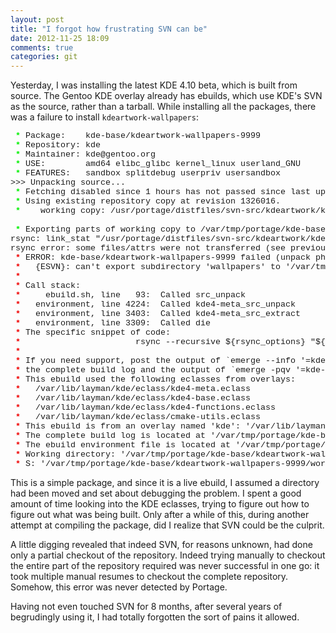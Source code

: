 ```yaml
---
layout: post
title: "I forgot how frustrating SVN can be"
date: 2012-11-25 18:09
comments: true
categories: git
---
```

Yesterday, I was installing the latest KDE 4.10 beta, which is built from source.
The Gentoo KDE overlay already has ebuilds, which use KDE's SVN as the source, rather than a tarball.
While installing all the packages, there was a failure to install ```kdeartwork-wallpapers```:

<pre style="font-family:Courier New;font-size:10pt;"><span style="font-weight:bold;color:#00f000;"> * </span>Package:    kde-base/kdeartwork-wallpapers-9999
<span style="font-weight:bold;color:#00f000;"> * </span>Repository: kde
<span style="font-weight:bold;color:#00f000;"> * </span>Maintainer: kde&#64;gentoo.org
<span style="font-weight:bold;color:#00f000;"> * </span>USE:        amd64 elibc_glibc kernel_linux userland_GNU
<span style="font-weight:bold;color:#00f000;"> * </span>FEATURES:   sandbox splitdebug userpriv usersandbox
&gt;&gt;&gt; Unpacking source...
 <span style="font-weight:bold;color:#00f000;">*</span> Fetching disabled since 1 hours has not passed since last update.
 <span style="font-weight:bold;color:#00f000;">*</span> Using existing repository copy at revision 1326016.
 <span style="font-weight:bold;color:#00f000;">*</span>    working copy: /usr/portage/distfiles/svn-src/kdeartwork/kdeartwork

 <span style="font-weight:bold;color:#00f000;">*</span> Exporting parts of working copy to /var/tmp/portage/kde-base/kdeartwork-wallpapers-9999/work/kdeartwork-wallpapers-9999
rsync: link_stat &quot;/usr/portage/distfiles/svn-src/kdeartwork/kdeartwork/wallpapers&quot; failed: No such file or directory (2)
rsync error: some files/attrs were not transferred (see previous errors) (code 23) at main.c(1052) [sender=3.0.9]
 <span style="font-weight:bold;color:#f00000;">*</span> ERROR: kde-base/kdeartwork-wallpapers-9999 failed (unpack phase):
 <span style="font-weight:bold;color:#f00000;">*</span>   {ESVN}: can't export subdirectory 'wallpapers' to '/var/tmp/portage/kde-base/kdeartwork-wallpapers-9999/work/kdeartwork-wallpapers-9999/'.
 <span style="font-weight:bold;color:#f00000;">*</span> 
 <span style="font-weight:bold;color:#f00000;">*</span> Call stack:
 <span style="font-weight:bold;color:#f00000;">*</span>     ebuild.sh, line   93:  Called src_unpack
 <span style="font-weight:bold;color:#f00000;">*</span>   environment, line 4224:  Called kde4-meta_src_unpack
 <span style="font-weight:bold;color:#f00000;">*</span>   environment, line 3403:  Called kde4-meta_src_extract
 <span style="font-weight:bold;color:#f00000;">*</span>   environment, line 3309:  Called die
 <span style="font-weight:bold;color:#f00000;">*</span> The specific snippet of code:
 <span style="font-weight:bold;color:#f00000;">*</span>                       rsync --recursive ${rsync_options} &quot;${wc_path}/${subdir%/}&quot; &quot;${S}/${targetdir}&quot; || die &quot;${escm}: can't export subdirectory '${subdir}' to '${S}/${targetdir}'.&quot;;
 <span style="font-weight:bold;color:#f00000;">*</span> 
 <span style="font-weight:bold;color:#f00000;">*</span> If you need support, post the output of `emerge --info '=kde-base/kdeartwork-wallpapers-9999'`,
 <span style="font-weight:bold;color:#f00000;">*</span> the complete build log and the output of `emerge -pqv '=kde-base/kdeartwork-wallpapers-9999'`.
 <span style="font-weight:bold;color:#f00000;">*</span> This ebuild used the following eclasses from overlays:
 <span style="font-weight:bold;color:#f00000;">*</span>   /var/lib/layman/kde/eclass/kde4-meta.eclass
 <span style="font-weight:bold;color:#f00000;">*</span>   /var/lib/layman/kde/eclass/kde4-base.eclass
 <span style="font-weight:bold;color:#f00000;">*</span>   /var/lib/layman/kde/eclass/kde4-functions.eclass
 <span style="font-weight:bold;color:#f00000;">*</span>   /var/lib/layman/kde/eclass/cmake-utils.eclass
 <span style="font-weight:bold;color:#f00000;">*</span> This ebuild is from an overlay named 'kde': '/var/lib/layman/kde/'
 <span style="font-weight:bold;color:#f00000;">*</span> The complete build log is located at '/var/tmp/portage/kde-base/kdeartwork-wallpapers-9999/temp/build.log'.
 <span style="font-weight:bold;color:#f00000;">*</span> The ebuild environment file is located at '/var/tmp/portage/kde-base/kdeartwork-wallpapers-9999/temp/environment'.
 <span style="font-weight:bold;color:#f00000;">*</span> Working directory: '/var/tmp/portage/kde-base/kdeartwork-wallpapers-9999/work/kdeartwork-wallpapers-9999'
 <span style="font-weight:bold;color:#f00000;">*</span> S: '/var/tmp/portage/kde-base/kdeartwork-wallpapers-9999/work/kdeartwork-wallpapers-9999'
</pre>

This is a simple package, and since it is a live ebuild, I assumed a directory had been moved and set about debugging the problem.
I spent a good amount of time looking into the KDE eclasses, trying to figure out how to figure out what was being built.
Only after a while of this, during another attempt at compiling the package, did I realize that SVN could be the culprit.

A little digging revealed that indeed SVN, for reasons unknown, had done only a partial checkout of the repository.
Indeed trying manually to checkout the entire part of the repository required was never successful in one go: it took multiple manual resumes to checkout the complete repository.
Somehow, this error was never detected by Portage.

Having not even touched SVN for 8 months, after several years of begrudingly using it, I had totally forgotten the sort of pains it allowed.
